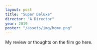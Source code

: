 ```yaml
---
layout: post
title: "Super Deluxe"
director: "A Director"
year: 2019
poster: "/assets/img/home.png"
---
```


My review or thoughts on the film go here.

